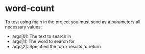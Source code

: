 # word-count

To test using main in the project you must send as a parameters all necessary values:

- args[0]: The text to search in 
- args[1]: The word to search for  
- args[2]: Specified the top x results to return
